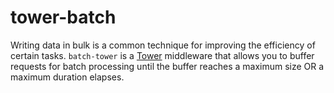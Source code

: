 # tower-batch

Writing data in bulk is a common technique for improving the efficiency of certain
tasks. `batch-tower` is a [Tower] middleware that allows you to buffer requests for batch processing
until the buffer reaches a maximum size OR a maximum duration elapses.

[Tower]: https://docs.rs/tower